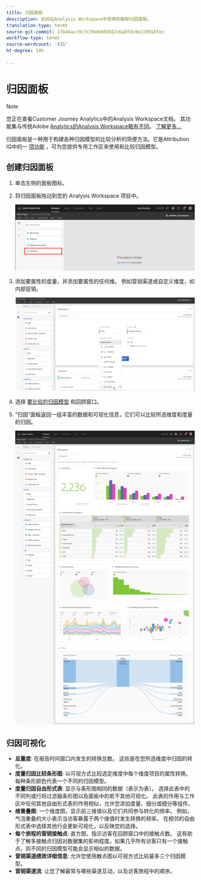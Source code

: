 ```yaml
---
title: 归因面板
description: 如何在Analysis Workspace中使用和解释归因面板。
translation-type: tm+mt
source-git-commit: 1fb46acc9c7c70e64058d2c6a8fdcde119910fec
workflow-type: tm+mt
source-wordcount: '431'
ht-degree: 14%

---
```



# 归因面板

>[!NOTE]
>
>您正在查看Customer Journey Analytics中的Analysis Workspace文档。 其功能集与传统Adobe [Analytics的Analysis Workspace略有不同](https://docs.adobe.com/content/help/zh-Hans/analytics/analyze/analysis-workspace/home.html)。 [了解更多...](/help/getting-started/cja-aa.md)

归因面板是一种用于构建各种归因模型的比较分析的简便方法。它是Attribution IQ中的一 [项功能](../attribution/overview.md) ，可为您提供专用工作区来使用和比较归因模型。

## 创建归因面板

1. 单击左侧的面板图标。
1. 将归因面板拖动到您的 Analysis Workspace 项目中。

   ![新的归因面板](assets/Attribution_Panel_1.png)

1. 添加要属性的度量，并添加要属性的任何维。 例如营销渠道或自定义维度，如内部促销。

   ![选择维度和度量](assets/attribution_panel2.png)

1. 选择 [要比较的归因模型](../attribution/models.md) 和回顾窗口。

1. “归因”面板返回一组丰富的数据和可视化信息，它们可以比较所选维度和度量的归因。

   ![归因可视化](assets/attr_panel_vizs.png)

## 归因可视化

* **总量度**: 在报告时间窗口内发生的转换总数。 这些是在您所选维度中归因的转化。
* **度量归因比较条形图**: 以可视方式比较选定维度中每个维度项目的属性转换。 每种条形颜色代表一个不同的归因模型。
* **度量归因自由形式表**: 显示与条形图相同的数据（表示为表）。 选择此表中的不同列或行将过滤器条形图以及面板中的若干其他可视化。 此表的作用与工作区中任何其他自由形式表的作用相似，允许您添加度量、细分或细分等组件。
* **维重叠图**: 一个维度图，显示前三维值以及它们共同参与转化的频率。 例如，气泡重叠的大小表示当访客暴露于两个维值时发生转换的频率。 在相邻的自由形式表中选择其他行会更新可视化，以反映您的选择。
* **每个旅程的营销接触点**: 直方图，指示访客在回顾窗口中的接触点数。 这有助于了解多接触点归因对数据集的影响程度。如果几乎所有访客只有一个接触点，则不同的归因模型可能会显示相似的数据。
* **营销渠道绩效详细信息**: 允许您使用散点图以可视方式比较最多三个归因模型。
* **营销渠道流**: 让您了解最常与哪些渠道互动，以及访客旅程中的顺序。
